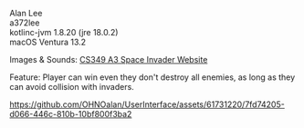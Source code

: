 Alan Lee <br>
a372lee <br>
kotlinc-jvm 1.8.20 (jre 18.0.2) <br>
macOS Ventura 13.2 <br>

Images & Sounds: <a href="https://student.cs.uwaterloo.ca/~cs349/1235/schedule/assignments/a3/">CS349 A3 Space Invader Website<a/> <br>

Feature: Player can win even they don't destroy all enemies, as long as they can avoid collision with invaders.

https://github.com/OHNOalan/UserInterface/assets/61731220/7fd74205-d066-446c-810b-10bf800f3ba2

